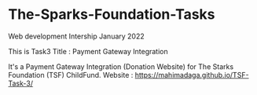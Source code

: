 # The-Sparks-Foundation-Tasks

Web development Intership January 2022 

This is Task3 
Title : Payment Gateway Integration

It's a Payment Gateway Integration (Donation Website) for The Starks Foundation (TSF) ChildFund. 
Website : https://mahimadaga.github.io/TSF-Task-3/
